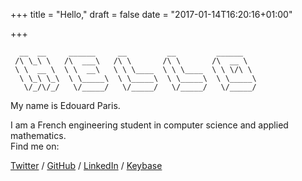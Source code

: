 +++
title = "Hello,"
draft = false
date = "2017-01-14T16:20:16+01:00"

+++
```blue
  __  __     ______     __         __         ______    
 /\ \_\ \   /\  ___\   /\ \       /\ \       /\  __ \   
 \ \  __ \  \ \  __\   \ \ \____  \ \ \____  \ \ \/\ \  
  \ \_\ \_\  \ \_____\  \ \_____\  \ \_____\  \ \_____\ 
   \/_/\/_/   \/_____/   \/_____/   \/_____/   \/_____/
```

My name is Edouard Paris.

I am a French engineering student in computer science and applied mathematics.  
Find me on:

  [Twitter](https://twitter.com/edouardparis)
/ [GitHub](https://github.com/edouardparis)
/ [LinkedIn](https://www.linkedin.com/in/parisedouard/)
/ [Keybase](https://www.keybase.io/edouardparis)

